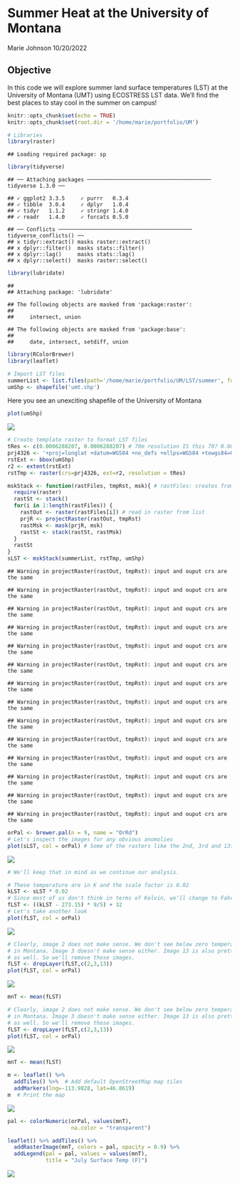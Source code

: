 Summer Heat at the University of Montana
================
Marie Johnson
10/20/2022

## Objective

In this code we will explore summer land surface temperatures (LST) at
the University of Montana (UMT) using ECOSTRESS LST data. We’ll find the
best places to stay cool in the summer on campus!

``` r
knitr::opts_chunk$set(echo = TRUE)
knitr::opts_chunk$set(root.dir = '/home/marie/portfolio/UM')
```

``` r
# Libraries
library(raster)
```

    ## Loading required package: sp

``` r
library(tidyverse)
```

    ## ── Attaching packages ─────────────────────────────────────── tidyverse 1.3.0 ──

    ## ✓ ggplot2 3.3.5     ✓ purrr   0.3.4
    ## ✓ tibble  3.0.4     ✓ dplyr   1.0.4
    ## ✓ tidyr   1.1.2     ✓ stringr 1.4.0
    ## ✓ readr   1.4.0     ✓ forcats 0.5.0

    ## ── Conflicts ────────────────────────────────────────── tidyverse_conflicts() ──
    ## x tidyr::extract() masks raster::extract()
    ## x dplyr::filter()  masks stats::filter()
    ## x dplyr::lag()     masks stats::lag()
    ## x dplyr::select()  masks raster::select()

``` r
library(lubridate)
```

    ## 
    ## Attaching package: 'lubridate'

    ## The following objects are masked from 'package:raster':
    ## 
    ##     intersect, union

    ## The following objects are masked from 'package:base':
    ## 
    ##     date, intersect, setdiff, union

``` r
library(RColorBrewer)
library(leaflet)
```

``` r
# Import LST files
summerList <- list.files(path='/home/marie/portfolio/UM/LST/summer', full.names = T) # Raw LST file list
umShp <- shapefile('umt.shp')
```

Here you see an unexciting shapefile of the University of Montana

``` r
plot(umShp)
```

![](summerHeat_files/figure-gfm/unnamed-chunk-1-1.png)<!-- -->

``` r
# Create template raster to format LST files
tRes <- c(0.0006288207, 0.0006288207) # 70m resolution IS this 70? 0.0006288207
prj4326 <- '+proj=longlat +datum=WGS84 +no_defs +ellps=WGS84 +towgs84=0,0,0'
rstExt <- bbox(umShp)
r2 <- extent(rstExt)
rstTmp <- raster(crs=prj4326, ext=r2, resolution = tRes)
```

``` r
mskStack <- function(rastFiles, tmpRst, msk){ # rastFiles: creates from list.files, 
  require(raster)
  rastSt <- stack()
  for(i in 1:length(rastFiles)) {
    rastOut <- raster(rastFiles[i]) # read in raster from list
    prjR <- projectRaster(rastOut, tmpRst)
    rastMsk <- mask(prjR, msk)
    rastSt <- stack(rastSt, rastMsk)
  }
  rastSt
}
sLST <- mskStack(summerList, rstTmp, umShp)
```

    ## Warning in projectRaster(rastOut, tmpRst): input and ouput crs are the same

    ## Warning in projectRaster(rastOut, tmpRst): input and ouput crs are the same

    ## Warning in projectRaster(rastOut, tmpRst): input and ouput crs are the same

    ## Warning in projectRaster(rastOut, tmpRst): input and ouput crs are the same

    ## Warning in projectRaster(rastOut, tmpRst): input and ouput crs are the same

    ## Warning in projectRaster(rastOut, tmpRst): input and ouput crs are the same

    ## Warning in projectRaster(rastOut, tmpRst): input and ouput crs are the same

    ## Warning in projectRaster(rastOut, tmpRst): input and ouput crs are the same

    ## Warning in projectRaster(rastOut, tmpRst): input and ouput crs are the same

    ## Warning in projectRaster(rastOut, tmpRst): input and ouput crs are the same

    ## Warning in projectRaster(rastOut, tmpRst): input and ouput crs are the same

    ## Warning in projectRaster(rastOut, tmpRst): input and ouput crs are the same

    ## Warning in projectRaster(rastOut, tmpRst): input and ouput crs are the same

    ## Warning in projectRaster(rastOut, tmpRst): input and ouput crs are the same

``` r
orPal <- brewer.pal(n = 9, name = "OrRd")
# Let's inspect the images for any obvious anomolies 
plot(sLST, col = orPal) # Some of the rasters like the 2nd, 3rd and 13th look heavily modeled or there may clouds present
```

![](summerHeat_files/figure-gfm/unnamed-chunk-3-1.png)<!-- -->

``` r
# We'll keep that in mind as we continue our analysis.
```

``` r
# These temperature are in K and the scale factor is 0.02 
kLST <- sLST * 0.02
# Since most of us don't think in terms of Kelvin, we'll change to Fahrenheit
fLST <- ((kLST - 273.15) * 9/5) + 32
# Let's take another look
plot(fLST, col = orPal)
```

![](summerHeat_files/figure-gfm/unnamed-chunk-4-1.png)<!-- -->

``` r
# Clearly, image 2 does not make sense. We don't see below zero temperatures in July
# in Montana. Image 3 doesn't make sense either. Image 13 is also pretty suspect
# as well. So we'll remove those images.
fLST <- dropLayer(fLST,c(2,3,13))
plot(fLST, col = orPal)
```

![](summerHeat_files/figure-gfm/unnamed-chunk-5-1.png)<!-- -->

``` r
mnT <- mean(fLST)
```

``` r
# Clearly, image 2 does not make sense. We don't see below zero temperatures in July
# in Montana. Image 3 doesn't make sense either. Image 13 is also pretty suspect
# as well. So we'll remove those images.
fLST <- dropLayer(fLST,c(2,3,13))
plot(fLST, col = orPal)
```

![](summerHeat_files/figure-gfm/unnamed-chunk-6-1.png)<!-- -->

``` r
mnT <- mean(fLST)
```

``` r
m <- leaflet() %>%
  addTiles() %>%  # Add default OpenStreetMap map tiles
  addMarkers(lng=-113.9828, lat=46.8619)
m  # Print the map
```

![](summerHeat_files/figure-gfm/unnamed-chunk-7-1.png)<!-- -->

``` r
pal <- colorNumeric(orPal, values(mnT),
                    na.color = "transparent")

leaflet() %>% addTiles() %>%
  addRasterImage(mnT, colors = pal, opacity = 0.9) %>%
  addLegend(pal = pal, values = values(mnT),
            title = "July Surface Temp (F)")
```

![](summerHeat_files/figure-gfm/unnamed-chunk-8-1.png)<!-- -->
